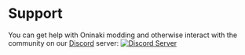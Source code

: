 # Support

You can get help with Oninaki modding and otherwise interact with the community
on our [Discord](https://discordapp.com) server:
[![Discord Server](https://discordapp.com/api/guilds/660373899388780546/widget.png)](https://discord.gg/kMWvXbd)
